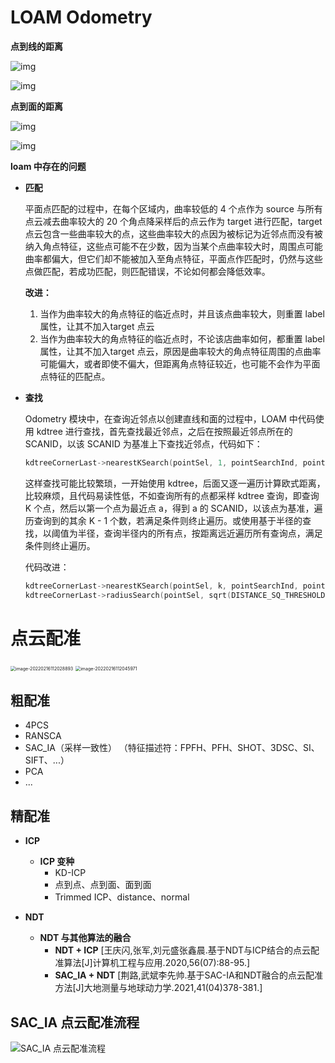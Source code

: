 



# LOAM Odometry

**点到线的距离**

![img](data/点到线的距离-1.png)

![img](data/点到线的距离-2.png)

**点到面的距离**

![img](data/点到面的距离-1.png)

![img](data/点到面的距离-2.png)

**loam 中存在的问题**

- **匹配**

  平面点匹配的过程中，在每个区域内，曲率较低的 4 个点作为 source 与所有点云减去曲率较大的 20 个角点降采样后的点云作为 target 进行匹配，target 点云包含一些曲率较大的点，这些曲率较大的点因为被标记为近邻点而没有被纳入角点特征，这些点可能不在少数，因为当某个点曲率较大时，周围点可能曲率都偏大，但它们却不能被加入至角点特征，平面点作匹配时，仍然与这些点做匹配，若成功匹配，则匹配错误，不论如何都会降低效率。

  **改进：**

  1. 当作为曲率较大的角点特征的临近点时，并且该点曲率较大，则重置 label 属性，让其不加入target 点云
  2. 当作为曲率较大的角点特征的临近点时，不论该店曲率如何，都重置 label 属性，让其不加入target 点云，原因是曲率较大的角点特征周围的点曲率可能偏大，或者即使不偏大，但距离角点特征较近，也可能不会作为平面点特征的匹配点。

- **查找**

  Odometry 模块中，在查询近邻点以创建直线和面的过程中，LOAM 中代码使用 kdtree 进行查找，首先查找最近邻点，之后在按照最近邻点所在的 SCANID，以该 SCANID 为基准上下查找近邻点，代码如下：

  ```cpp
  kdtreeCornerLast->nearestKSearch(pointSel, 1, pointSearchInd, pointSearchSqDis);        // 查询近邻点       
  ```

  这样查找可能比较繁琐，一开始使用 kdtree，后面又逐一遍历计算欧式距离，比较麻烦，且代码易读性低，不如查询所有的点都采样 kdtree 查询，即查询 K 个点，然后以第一个点为最近点 a，得到 a 的 SCANID，以该点为基准，遍历查询到的其余 K - 1 个数，若满足条件则终止遍历。或使用基于半径的查找，以阈值为半径，查询半径内的所有点，按距离远近遍历所有查询点，满足条件则终止遍历。

  代码改进：

  ```cpp
  kdtreeCornerLast->nearestKSearch(pointSel, k, pointSearchInd, pointSearchSqDis); 
  kdtreeCornerLast->radiusSearch(pointSel, sqrt(DISTANCE_SQ_THRESHOLD), pointSearchInd, pointSearchSqDis); 
  ```

# 点云配准

<img src="data/舭部-1.png" alt="image-20220216112028893" style="zoom:50%;" />

<img src="data/舭部-2.png" alt="image-20220216112045971" style="zoom:50%;" />

## 粗配准

- 4PCS
- RANSCA
- SAC_IA（采样一致性） （特征描述符：FPFH、PFH、SHOT、3DSC、SI、SIFT、...）
- PCA
- ...

## 精配准

- **ICP**
  - **ICP 变种**
    - KD-ICP
    - 点到点、点到面、面到面
    - Trimmed ICP、distance、normal
  
- **NDT**
  - **NDT 与其他算法的融合**
    - **NDT + ICP** [王庆闪,张军,刘元盛张鑫晨.基于NDT与ICP结合的点云配准算法[J]计算机工程与应用.2020,56(07):88-95.]
    - **SAC_IA + NDT** [荆路,武斌李先帅.基于SAC-IA和NDT融合的点云配准方法[J]大地测量与地球动力学.2021,41(04)378-381.]

## SAC_IA 点云配准流程

![SAC_IA 点云配准流程](data/SAC_IA点云配准流程.png)